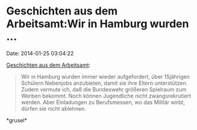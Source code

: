 Geschichten aus dem Arbeitsamt:Wir in Hamburg wurden \...
=========================================================

Date: 2014-01-25 03:04:22

[Geschichten aus dem
Arbeitsamt](http://www.jungewelt.de/2014/01-13/051.php):

> Wir in Hamburg wurden immer wieder aufgefordert, über 15jährigen
> Schülern Nebenjobs anzubieten, damit sie ihre Eltern unterstützen.
> Zudem vermute ich, daß die Bundeswehr größeren Spielraum zum Werben
> bekommt. Noch können Jugendliche nicht zwangsrekrutiert werden. Aber
> Einladungen zu Berufsmessen, wo das Militär wirbt, dürfen sie nicht
> ablehnen.

\*grusel\*
